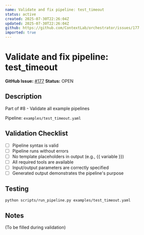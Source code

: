 ```yaml
---
name: Validate and fix pipeline: test_timeout
status: active
created: 2025-07-30T22:26:04Z
updated: 2025-07-30T22:26:04Z
github: https://github.com/ContextLab/orchestrator/issues/177
imported: true
---
```


# Validate and fix pipeline: test_timeout

**GitHub Issue:** [#177](https://github.com/ContextLab/orchestrator/issues/177)
**Status:** OPEN

## Description

Part of #8 - Validate all example pipelines

Pipeline: `examples/test_timeout.yaml`

## Validation Checklist
- [ ] Pipeline syntax is valid
- [ ] Pipeline runs without errors
- [ ] No template placeholders in output (e.g., {{ variable }})
- [ ] All required tools are available
- [ ] Input/output parameters are correctly specified
- [ ] Generated output demonstrates the pipeline's purpose

## Testing
```bash
python scripts/run_pipeline.py examples/test_timeout.yaml
```

## Notes
(To be filled during validation)